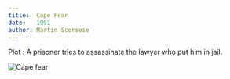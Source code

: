```yaml
---
title:  Cape Fear
date:   1991
author: Martin Scorsese
---
```


Plot : A prisoner tries to assassinate the lawyer who put him in jail.

![Cape fear](img/capefear.png)

